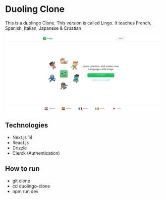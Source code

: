 # Duoling Clone

This is a duolingo Clone. This version is called Lingo. It teaches French, Spanish, Italian, Japanese & Croatian

![Alt text](public/Lingo.png)

## Technologies

- Next.js 14
- React.js
- Drizzle
- Clerck (Authentication)

## How to run

- git clone
- cd duolingo-clone
- npm run dev
